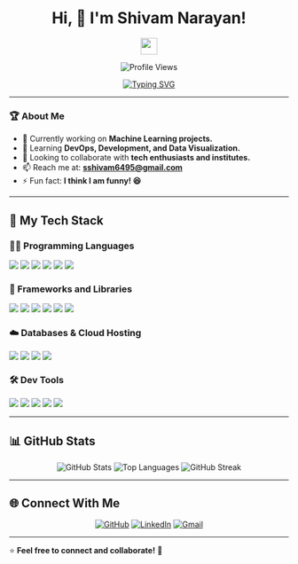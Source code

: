 <h1 align="center">Hi, 👋 I'm Shivam Narayan!</h1>
<p align="center">
  <img src="https://media.giphy.com/media/hvRJCLFzcasrR4ia7z/giphy.gif" width="30">
</p>

<p align="center">
  <img src="https://komarev.com/ghpvc/?username=shivamnarayan&label=Profile%20Views&color=0e75b6&style=flat" alt="Profile Views"/>
</p>

<p align="center">
  <a href="https://github.com/DenverCoder1/readme-typing-svg">
    <img src="https://readme-typing-svg.herokuapp.com?font=Fira+Code&pause=1000&color=F76C6C&center=true&vCenter=true&width=500&lines=Information+Science+Student;Problem+Solving+Web+Developer;DS+%7C+AI+%7C+ML+Enthusiast;Always+Learning+New+Technology" alt="Typing SVG" />
  </a>
</p>

---

### 🏆 About Me

- 🔭 Currently working on **Machine Learning projects.**  
- 🌱 Learning **DevOps, Development, and Data Visualization.**  
- 🤝 Looking to collaborate with **tech enthusiasts and institutes.**  
- 📫 Reach me at: **sshivam6495@gmail.com**  
- ⚡ Fun fact: **I think I am funny! 😆**  

---

## 🚀 My Tech Stack

### 👨‍💻 Programming Languages
<p>
    <img src="https://img.shields.io/badge/C-%232370ED.svg?style=for-the-badge&logo=c&logoColor=white" />
    <img src="https://img.shields.io/badge/CSS-%231572B6.svg?style=for-the-badge&logo=css3&logoColor=white" />
    <img src="https://img.shields.io/badge/HTML-%23E34F26.svg?style=for-the-badge&logo=html5&logoColor=white" />
    <img src="https://img.shields.io/badge/JavaScript-%23F7DF1E.svg?style=for-the-badge&logo=javascript&logoColor=black" />
    <img src="https://img.shields.io/badge/Python-%2314354C.svg?style=for-the-badge&logo=python&logoColor=white" />
    <img src="https://img.shields.io/badge/SQL-%23025E8C.svg?style=for-the-badge&logo=amazon-dynamodb&logoColor=white" />
</p>

### 🧰 Frameworks and Libraries
<p>
    <img src="https://img.shields.io/badge/PyTorch-%23EE4C2C.svg?style=for-the-badge&logo=pytorch&logoColor=white" />
    <img src="https://img.shields.io/badge/Numpy-%23013243.svg?style=for-the-badge&logo=numpy&logoColor=white" />
    <img src="https://img.shields.io/badge/Pandas-%23150458.svg?style=for-the-badge&logo=pandas&logoColor=white" />
    <img src="https://img.shields.io/badge/TensorFlow-%23FF6F00.svg?style=for-the-badge&logo=TensorFlow&logoColor=white" />
    <img src="https://img.shields.io/badge/Django-%23092E20.svg?style=for-the-badge&logo=django&logoColor=white" />
    <img src="https://img.shields.io/badge/PySpark-%23E25A1C.svg?style=for-the-badge&logo=apache-spark&logoColor=white" />
</p>

### ☁️ Databases & Cloud Hosting
<p>
    <img src="https://img.shields.io/badge/GitHub%20Pages-%23327FC7.svg?style=for-the-badge&logo=github&logoColor=white" />
    <img src="https://img.shields.io/badge/MongoDB-%234ea94b.svg?style=for-the-badge&logo=mongodb&logoColor=white" />
    <img src="https://img.shields.io/badge/MySQL-%2300f.svg?style=for-the-badge&logo=mysql&logoColor=white" />
    <img src="https://img.shields.io/badge/Firebase-%23316192.svg?style=for-the-badge&logo=firebase&logoColor=white" />
</p>

### 🛠️ Dev Tools
<p>
    <img src="https://img.shields.io/badge/Docker-%230db7ed.svg?style=for-the-badge&logo=docker&logoColor=white" />
    <img src="https://img.shields.io/badge/Colab-%23F9AB00.svg?style=for-the-badge&logo=google-colab&logoColor=white" />
    <img src="https://img.shields.io/badge/Git-%23F05033.svg?style=for-the-badge&logo=git&logoColor=white" />
    <img src="https://img.shields.io/badge/Jupyter-%23F37626.svg?style=for-the-badge&logo=Jupyter&logoColor=white" />
    <img src="https://img.shields.io/badge/VS%20Code-%23007ACC.svg?style=for-the-badge&logo=visual-studio-code&logoColor=white" />
</p>

---

## 📊 GitHub Stats
<p align="center">
  <img alt="GitHub Stats" src="https://github-readme-stats.vercel.app/api?username=shivamnarayan&show_icons=true&count_private=true&theme=tokyonight" />
  <img alt="Top Languages" src="https://github-readme-stats.vercel.app/api/top-langs/?username=shivamnarayan&langs_count=8&layout=compact&theme=tokyonight" />
  <img alt="GitHub Streak" src="https://github-readme-streak-stats.herokuapp.com/?user=shivamnarayan&theme=tokyonight" />
</p>

---

## 🌐 Connect With Me
<p align="center">
    <a href="https://github.com/Shivam-Narayan" target="_blank"><img src="https://img.icons8.com/fluency/48/github.png" alt="GitHub"/></a>
    <a href="https://www.linkedin.com/in/shivam-narayan-6885161bb" target="_blank"><img src="https://img.icons8.com/fluency/48/linkedin.png" alt="LinkedIn"/></a>
    <a href="mailto:sshivam6495@gmail.com" target="_blank"><img src="https://img.icons8.com/fluency/48/gmail.png" alt="Gmail"/></a>
</p>

---

⭐️ **Feel free to connect and collaborate!** 🚀
